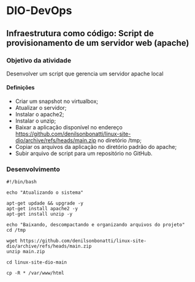 # DIO-DevOps
## Infraestrutura como código: Script de provisionamento de um servidor web (apache) 

### Objetivo da atividade
Desenvolver um script que gerencia um servidor apache local

#### Definições
- Criar um snapshot no virtualbox;
- Atualizar o servidor;
- Instalar o apache2;
- Instalar o unzip;
- Baixar a aplicação disponível no endereço https://github.com/denilsonbonatti/linux-site-dio/archive/refs/heads/main.zip no diretório /tmp;
- Copiar os arquivos da aplicação no diretório padrão do apache;
- Subir arquivo de script para um repositório no GitHub.

### Desenvolvimento
```
#!/bin/bash

echo "Atualizando o sistema"

apt-get updade && upgrade -y
apt-get install apache2 -y
apt-get install unzip -y

echo "Baixando, descompactando e organizando arquivos do projeto"
cd /tmp

wget https://github.com/denilsonbonatti/linux-site-dio/archive/refs/heads/main.zip
unzip main.zip

cd linux-site-dio-main

cp -R * /var/www/html

```
